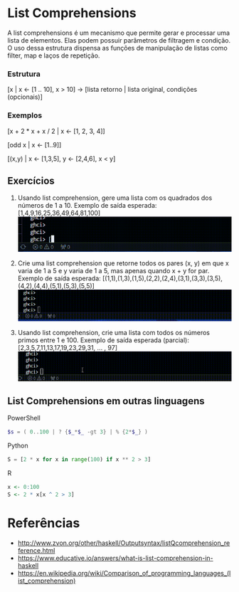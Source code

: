 # List Comprehensions

A list comprehensions é um mecanismo que permite gerar e processar uma lista de elementos. Elas podem possuir parâmetros de filtragem e condição. O uso dessa
estrutura dispensa as funções de manipulação de listas como filter, map e laços de repetição.

### Estrutura

[x | x <- [1 .. 10], x > 10] -> [lista retorno | lista original, condições (opcionais)]

### Exemplos

[x + 2 * x + x / 2 | x <- [1, 2, 3, 4]]

[odd x | x <- [1..9]]

[(x,y) | x <- [1,3,5], y <- [2,4,6], x < y]

## Exercícios

1) Usando list comprehension, gere uma lista com os quadrados dos números de 1 a 10.
   Exemplo de saída esperada:
   [1,4,9,16,25,36,49,64,81,100]
   ![Exercício 01](ex01.gif)

2) Crie uma list comprehension que retorne todos os pares (x, y) em que x varia de 1 a 5 e y varia de 1 a 5, mas apenas quando x + y for par.
   Exemplo de saída esperada:
   [(1,1),(1,3),(1,5),(2,2),(2,4),(3,1),(3,3),(3,5),(4,2),(4,4),(5,1),(5,3),(5,5)]
   ![Exercício 02](ex02.gif)

3) Usando list comprehension, crie uma lista com todos os números primos entre 1 e 100.
   Exemplo de saída esperada (parcial):
   [2,3,5,7,11,13,17,19,23,29,31, ... , 97]
   ![Exercício 03](ex03.gif)

## List Comprehensions em outras linguagens

PowerShell

```powershell 
$s = ( 0..100 | ? {$_*$_ -gt 3} | % {2*$_} )
```

Python

```python
S = [2 * x for x in range(100) if x ** 2 > 3]
```

R

```r
x <- 0:100
S <- 2 * x[x ^ 2 > 3]
```

# Referências

- http://www.zvon.org/other/haskell/Outputsyntax/listQcomprehension_reference.html
- https://www.educative.io/answers/what-is-list-comprehension-in-haskell
- https://en.wikipedia.org/wiki/Comparison_of_programming_languages_(list_comprehension)
